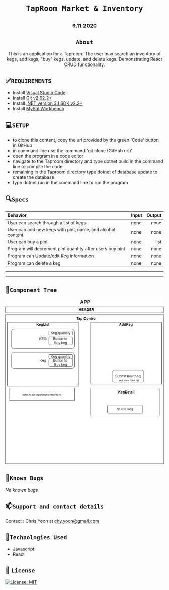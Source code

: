 # <h1 align = "center"> `TapRoom Market & Inventory`

## <h3 align = "center">  9.11.2020

## <h2 align = "center"> `About`

<p align = "center"> This is an application for a Taproom. The user may search an inventory of kegs, add kegs, "buy" kegs, update, and delete kegs. Demonstrating React CRUD functionality.

## **✅`REQUIREMENTS`**
* Install [Visual Studio Code](https://code.visualstudio.com/)
* Install [Git v2.62.2+](https://git-scm.com/downloads/)
* Install [.NET version 3.1 SDK v2.2+](https://dotnet.microsoft.com/download/dotnet-core/2.2)
* Install [MySql Workbench](https://www.mysql.com/products/workbench/)

## **💻`SETUP`**
* to clone this content, copy the url provided by the green 'Code' button in GitHub
* in command line use the command 'git clone (GitHub url)'
* open the program in a code editor
* navigate to the Taproom directory and type dotnet build in the command line to compile the code
* remaining in the Taproom directory type dotnet ef database update to create the database
* type dotnet run in the command line to run the program


## 🔍`Specs`

| Behavior    | Input | Output |
| :---------- | ----- | -----: |
| User can search through a list of kegs | none | none |
| User can add new kegs with pint, name, and alcohol content | none | none |
| User can buy a pint | none | list |
| Program will decrement pint quantity after users buy pint | none | none |
| Program can Update/edit Keg information| none | none |
| Program can delete a keg | none | none |

--------
--------
## 🐛`Component Tree`
![ProjectComponent](./README-Images/taproom.png)

## 🐛`Known Bugs`

_No known bugs_

## 📫`Support and contact details`

Contact : Chris Yoon at chy.yoon@gmail.com

## 🔧`Technologies Used`

* Javascript
* React


## **📘 `License`**
[![License: MIT](https://img.shields.io/badge/License-MIT-yellow.svg)](https://opensource.org/licenses/MIT)
